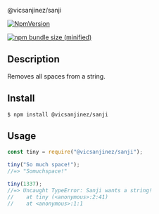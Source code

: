 @vicsanjinez/sanji


[![NpmVersion](https://img.shields.io/npm/v/@vicsanjinez/sanji.svg)](https://github.com/vicsanjinez/sanji.git)


[![npm bundle size (minified)](https://img.shields.io/bundlephobia/min/@vicsanjinez/sanji.svg)](https://github.com/vicsanjinez/sanji)


## Description

Removes all spaces from a string.

## Install

```
$ npm install @vicsanjinez/sanji
```

## Usage

```js
const tiny = require("@vicsanjinez/sanji");

tiny("So much space!");
//=> "Somuchspace!"

tiny(1337);
//=> Uncaught TypeError: Sanji wants a string!
//    at tiny (<anonymous>:2:41)
//    at <anonymous>:1:1
```